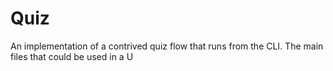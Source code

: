 # Quiz

An implementation of a contrived quiz flow that runs from the CLI. The main files that could be used in a U
